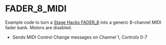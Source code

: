 # FADER_8_MIDI
  
Example code to turn a [Stage Hacks FADER_8](https://www.stagehacks.com/store/p/5yt9wdkipr0sifzmb9u53mt62kkpkz) into a generic 8-channel MIDI fader bank. Motors are disabled.

- Sends MIDI Control Change messages on Channel 1, Controls 0-7
